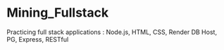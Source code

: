 # Mining_Fullstack
Practicing full stack applications : Node.js, HTML, CSS, Render DB Host, PG, Express, RESTful
